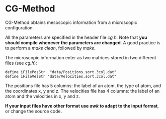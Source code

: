 CG-Method
=========

CG-Method obtains mesoscopic information from a microscopic configuration.

All the  parameters are specified in  the header  file *cg.h*.  Note  that **you
should compile  whenever the  parameters are changed**.  A  good practice  is to
perform a *make clean*, followed by *make*.

The microscopic information enter as two  matrices stored in two different files
(see *cg.h*):

    define iFilePosStr  "data/Positions.sort.3col.dat"
    define iFileVelStr "data/Velocities.sort.3col.dat"

The positions file has 5 columns:  the label of an atom,  the type of atom,  and
the coordinates x,  y and z.  The velocities file has 4 columns: the label of an
atom and the velocities in x, y and z.

**If  your input  files have  other format  use  *awk*  to  adapt  to  the input
format**, or change the source code.


